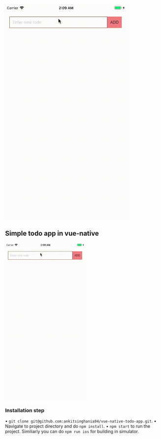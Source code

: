 ![demo](gif/vueTodoGif.gif)

## Simple todo app in vue-native

<img alt="Todo app in vue-native" src="gif/vueTodoGif.gif" width="260" height="510" />

### Installation step
• ```git clone git@github.com:ankitsinghania94/vue-native-todo-app.git```.
• Navigate to project directory and do ```npm install```.
• ```npm start``` to run the project.
Similiarly you can do ```npm run ios``` for building in simulator.
